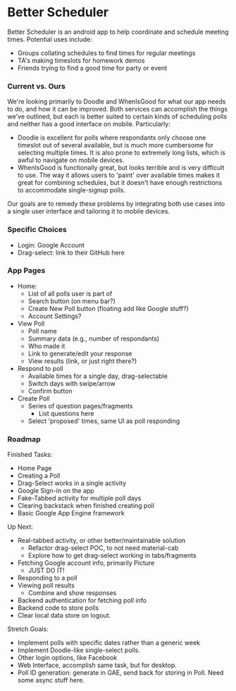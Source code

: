 # Better Scheduler

Better Scheduler is an android app to help coordinate and schedule meeting times.  Potential uses include:

  - Groups collating schedules to find times for regular meetings
  - TA's making timeslots for homework demos
  - Friends trying to find a good time for party or event

### Current vs. Ours

We're looking primarily to Doodle and WhenIsGood for what our app needs to do, and how it can be improved.  Both services can accomplish the things we've outlined, but each is better suited to certain kinds of scheduling polls and neither has a good interface on mobile.  Particularly:

  - Doodle is excellent for polls where respondants only choose one timeslot out of several available, but is much more cumbersome for selecting multiple times.  It is also prone to extremely long lists, which is awful to navigate on mobile devices.
  - WhenIsGood is functionally great, but looks terrible and is very difficult to use.  The way it allows users to 'paint' over available times makes it great for combining schedules, but it doesn't have enough restrictions to accommodate single-signup polls.

Our goals are to remedy these problems by integrating both use cases into a single user interface and tailoring it to mobile devices.

### Specific Choices

- Login: Google Account
- Drag-select: link to their GitHub here

### App Pages

- Home:
  - List of all polls user is part of
  - Search button (on menu bar?)
  - Create New Poll button (floating add like Google stuff?)
  - Account Settings?
- View Poll
  - Poll name
  - Summary data (e.g., number of respondants)
  - Who made it
  - Link to generate/edit your response
  - View results (link, or just right there?)
- Respond to poll
  - Available times for a single day, drag-selectable
  - Switch days with swipe/arrow
  - Confirm button
- Create Poll
  - Series of question pages/fragments
    - List questions here
  - Select 'proposed' times, same UI as poll responding

### Roadmap

Finished Tasks:
  - Home Page
  - Creating a Poll
  - Drag-Select works in a single activity
  - Google Sign-in on the app
  - Fake-Tabbed activity for multiple poll days
  - Clearing backstack when finished creating poll
  - Basic Google App Engine framework

Up Next:
  - Real-tabbed activity, or other better/maintainable solution
      - Refactor drag-select POC, to not need material-cab
      - Explore how to get drag-select working in tabs/fragments
  - Fetching Google account info, primarily Picture
      - JUST DO IT!
  - Responding to a poll
  - Viewing poll results
      - Combine and show responses
  - Backend authentication for fetching poll info
  - Backend code to store polls
  - Clear local data store on logout.

Stretch Goals:
  - Implement polls with specific dates rather than a generic week
  - Implement Doodle-like single-select polls.
  - Other login options, like Facebook
  - Web Interface, accomplish same task, but for desktop.
  - Poll ID generation: generate in GAE, send back for storing in Poll.  Need some async stuff here.
